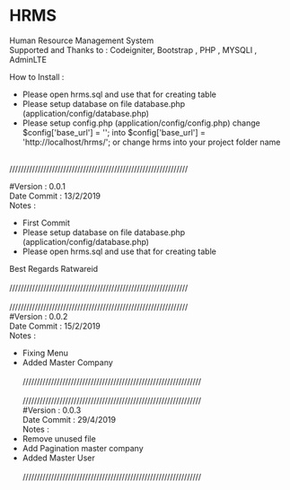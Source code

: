 # HRMS
Human Resource Management System <br/>
Supported and Thanks to : Codeigniter, Bootstrap , PHP , MYSQLI , AdminLTE <br/>

How to Install :<br/>
 
  - Please open hrms.sql and use that for creating table<br/>
  - Please setup database on file database.php (application/config/database.php) <br/>
  - Please setup config.php (application/config/config.php) change $config['base_url'] = ''; into $config['base_url'] =     'http://localhost/hrms/'; or change hrms into your project folder name <br/>
  
<br/>/////////////////////////////////////////////////////////////// <br/>

#Version : 0.0.1 <br/>
Date Commit : 13/2/2019 <br/>
Notes : <br/>
  - First Commit <br/>
  - Please setup database on file database.php (application/config/database.php) <br/>
  - Please open hrms.sql and use that for creating table<br/>
 
Best Regards Ratwareid <br/>
<br/>///////////////////////////////////////////////////////////////<br/>
<br/>///////////////////////////////////////////////////////////////<br/>
#Version : 0.0.2 <br/>
Date Commit : 15/2/2019 <br/>
Notes : <br/>
  - Fixing Menu <br/>
  - Added Master Company <br/>
<br/>///////////////////////////////////////////////////////////////<br/>
<br/>///////////////////////////////////////////////////////////////<br/>
#Version : 0.0.3 <br/>
Date Commit : 29/4/2019 <br/>
Notes : <br/>
  - Remove unused file <br/>
  - Add Pagination master company <br/>
  - Added Master User <br/>
<br/>///////////////////////////////////////////////////////////////<br/>
 
